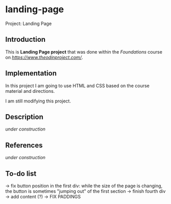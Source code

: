 # landing-page
Project: Landing Page

## Introduction
This is **Landing Page project** that was done within the *Foundations* course on *https://www.theodinproject.com/*.

## Implementation
In this project I am going to use HTML and CSS based on the course material and directions.

I am still modifying this project.

## Description
*under construction*

## References
*under construction*
 
## To-do list
-> fix button position in the first div: while the size of the page is changing, the button is sometimes "jumping out" of the first section
-> finish fourth div
-> add content (?)
-> FIX PADDINGS